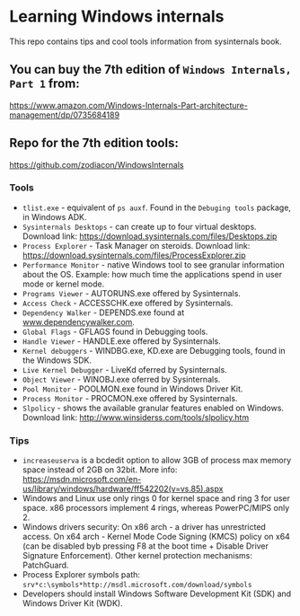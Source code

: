 # Learning Windows internals
This repo contains tips and cool tools information from sysinternals book.

## You can buy the 7th edition of `Windows Internals, Part 1` from:
https://www.amazon.com/Windows-Internals-Part-architecture-management/dp/0735684189

## Repo for the 7th edition tools:
https://github.com/zodiacon/WindowsInternals

### Tools
  * `tlist.exe` - equivalent of `ps auxf`. Found in the `Debuging tools` package, in Windows ADK.
  * `Sysinternals Desktops` - can create up to four virtual desktops. Download link: https://download.sysinternals.com/files/Desktops.zip
  * `Process Explorer` - Task Manager on steroids. Download link: https://download.sysinternals.com/files/ProcessExplorer.zip
  * `Performance Monitor` - native Windows tool to see granular information about the OS. Example: how much time the applications spend in user mode or kernel mode.
  * `Programs Viewer` - AUTORUNS.exe offered by Sysinternals.
  * `Access Check` - ACCESSCHK.exe offered by Sysinternals.
  * `Dependency Walker` - DEPENDS.exe found at  www.dependencywalker.com.
  * `Global Flags` - GFLAGS found in Debugging tools.
  * `Handle Viewer` - HANDLE.exe offered by Sysinternals.
  * `Kernel debuggers` - WINDBG.exe, KD.exe are Debugging tools, found in the Windows SDK.
  * `Live Kernel Debugger` - LiveKd oferred by Sysinternals.
  * `Object Viewer` - WINOBJ.exe oferred by Sysinternals.
  * `Pool Monitor` - POOLMON.exe found in Windows Driver Kit.
  * `Process Monitor` - PROCMON.exe offered by Sysinternals.
  * `Slpolicy` - shows the available granular features enabled on Windows. Download link: http://www.winsiderss.com/tools/slpolicy.htm

### Tips
  * `increaseuserva` is a bcdedit option to allow 3GB of process max memory space instead of 2GB on 32bit. More info: https://msdn.microsoft.com/en-us/library/windows/hardware/ff542202(v=vs.85).aspx
  * Windows and Linux use only rings 0 for kernel space and ring 3 for user space. x86 processors implement 4 rings, whereas PowerPC/MIPS only 2. 
  * Windows drivers security:  On x86 arch - a driver has unrestricted access. On x64 arch - Kernel Mode Code Signing (KMCS) policy on x64 (can be disabled byb pressing F8 at the boot time +  Disable Driver Signature Enforcement). Other kernel protection mechanisms: PatchGuard.
  * Process Explorer symbols path: `srv*c:\symbols*http://msdl.microsoft.com/download/symbols`
  * Developers should install Windows Software Development Kit (SDK) and Windows Driver Kit (WDK).
